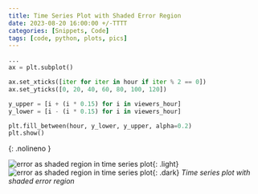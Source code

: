 ```yaml
---
title: Time Series Plot with Shaded Error Region
date: 2023-08-20 16:00:00 +/-TTTT
categories: [Snippets, Code]
tags: [code, python, plots, pics]
---
```


```python
...
ax = plt.subplot()

ax.set_xticks([iter for iter in hour if iter % 2 == 0])
ax.set_yticks([0, 20, 40, 60, 80, 100, 120])

y_upper = [i + (i * 0.15) for i in viewers_hour]
y_lower = [i - (i * 0.15) for i in viewers_hour]

plt.fill_between(hour, y_lower, y_upper, alpha=0.2)
plt.show()
```
{: .nolineno }

![error as shaded region in time series plot](/snippets/20230820-colorShade.png){: .light}
![error as shaded region in time series plot](/snippets/20230824-colorShade-dark1.png){: .dark}
_Time series plot with shaded error region_